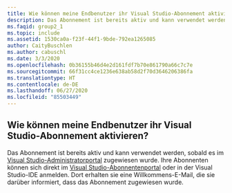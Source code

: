 ```yaml
---
title: Wie können meine Endbenutzer ihr Visual Studio-Abonnement aktivieren?
description: Das Abonnement ist bereits aktiv und kann verwendet werden, sobald es im Visual Studio-Administratorportal zugewiesen wurde. Ihre...
ms.faqid: group2_1
ms.topic: include
ms.assetid: 1530ca0a-f23f-44f1-9bde-792ea1265085
author: CaityBuschlen
ms.author: cabuschl
ms.date: 3/3/2020
ms.openlocfilehash: 0b36155b46d4e2d161fdf7b70e861790a66c7c7e
ms.sourcegitcommit: 66f31cc4ce1236e638ab58d2f70d3646206386fa
ms.translationtype: HT
ms.contentlocale: de-DE
ms.lasthandoff: 06/27/2020
ms.locfileid: "85503449"
---
```

## <a name="how-do-my-end-users-activate-their-visual-studio-subscription"></a>Wie können meine Endbenutzer ihr Visual Studio-Abonnement aktivieren?

Das Abonnement ist bereits aktiv und kann verwendet werden, sobald es im [Visual Studio-Administratorportal](https://manage.visualstudio.com/subscribers) zugewiesen wurde. Ihre Abonnenten können sich direkt im [Visual Studio-Abonnentenportal](https://my.visualstudio.com/) oder in der Visual Studio-IDE anmelden. Dort erhalten sie eine Willkommens-E-Mail, die sie darüber informiert, dass das Abonnement zugewiesen wurde.
